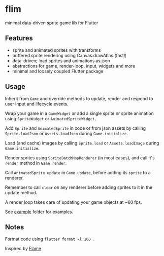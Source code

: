# flim

minimal data-driven sprite game lib for Flutter

## Features

- sprite and animated sprites with transforms 
- buffered sprite rendering using Canvas.drawAtlas (fast!)
- data-driven; load sprites and animations as json
- abstractions for game, render-loop, input, widgets and more
- minimal and loosely coupled Flutter package

## Usage

Inherit from `Game` and override methods to update, render and respond 
to user input and lifecycle events.

Wrap your game in a `GameWidget` or add a single sprite or sprite animation 
using `SpriteWidget` or `AnimatedSpriteWidget`.

Add `Sprite` and `AnimatedSprite` in code or from json assets by calling
`Sprite.loadJson` or `Assets.loadJson` during `Game.initialize`.

Load (and cache) images by calling `Sprite.load` or `Assets.loadImage` 
during `Game.initialize`.

Render sprites using `SpriteBatchMapRenderer` (in most cases), and call it's 
`render` method in `Game.render`.

Call `AnimatedSprite.update` in `Game.update`, before adding its `sprite` to a 
renderer.

Remember to call `clear` on any renderer before adding sprites to it in the 
update method.

A render loop takes care of updating your game objects at ~60 fps.

See [example](example) folder for examples.

## Notes

Format code using `flutter format -l 100 .`

Inspired by [Flame](https://github.com/flame-engine/flame)
